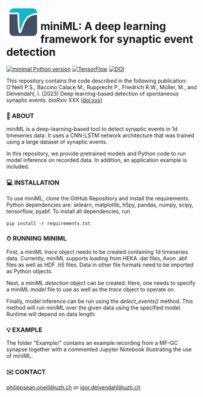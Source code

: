 <img align="left" width="90" height="90" src="minML_icon.png">

# miniML: A deep learning framework for synaptic event detection

[![minimal Python version](https://img.shields.io/badge/Python%3E%3D-3.9-grey.svg?style=for-the-badge&logo=python&labelColor=3670A0&logoColor=white)](https://www.anaconda.com/download/)
[![TensorFlow](https://img.shields.io/badge/TensorFlow-%23FF6F00.svg?style=for-the-badge&logo=TensorFlow&logoColor=white)](https://www.tensorflow.org)
[![DOI](https://img.shields.io/badge/DOI-TBD-grey.svg?style=for-the-badge&logo=doi&labelColor=green&logoColor=white)](https://dx.doi.org)


This repository contains the code described in the following publication:  
O'Neill P.S., Baccino Calace M., Rupprecht P., Friedrich R.W., Müller, M., and Delvendahl, I. 
(2023) Deep learning-based detection of spontaneous synaptic events. _bioRxiv_ XXX ([doi:xxx](https://tbd))  


### 🧠 ABOUT

miniML is a deep-learning-based tool to detect synaptic events in 1d timeseries data. It uses a CNN-LSTM network architecture that was trained using a large dataset of synaptic events. 

In this repository, we provide pretrained models and Python code to run model inference on recorded data. In addition, an application example is included.

### 💻 INSTALLATION

To use miniML, clone the GitHub Repositiory and install the requirements. Python dependencies are: sklearn, matplotlib, h5py, pandas, numpy, scipy, tensorflow, pyabf. To install all dependencies, run 

`pip install -r requirements.txt`


### ⏱ RUNNING MINIML

First, a miniML *trace* object needs to be created containing 1d timeseries data. Currently, miniML supports loading from HEKA .dat files, Axon .abf files as well as HDF .h5 files. Data in other file formats need to be imported as Python objects.

Next, a miniML *detection* object can be created. Here, one needs to specify a miniML *model* file to use as well as the *trace* object to operate on. 

Finally, model inference can be run using the *detect_events()* method. This method will run miniML over the given data using the specified model. Runtime will depend on data length.


### 💡 EXAMPLE

The folder "Example/" contains an example recording from a MF–GC synapse together with a commented Jupyter Notebook illustrating the use of miniML.



### ✉️ CONTACT
philippsean.oneill@uzh.ch or igor.delvendahl@uzh.ch